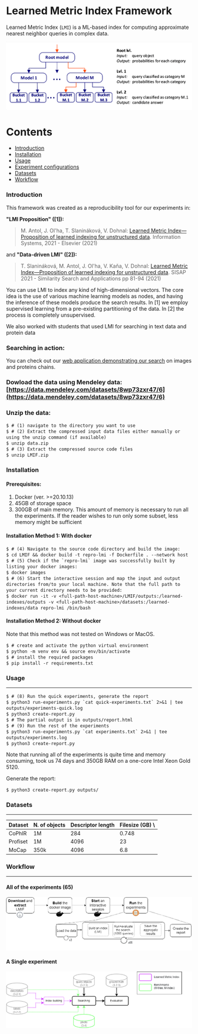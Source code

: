 # Learned Metric Index Framework
Learned Metric Index (`LMI`) is a ML-based index for computing approximate nearest neighbor queries in complex data.

![workflow](./img/LMI-example-of-searching-steps-1.png)

Contents
========

 * [Introduction](#intro)
 * [Installation](#installation)
 * [Usage](#usage)
 * [Experiment configurations](#output-structure)
 * [Datasets](#datasets)
 * [Workflow](#workflow)

### Introduction
This framework was created as a reproducibility tool for our experiments in:

**"LMI Proposition" ([1]):**
> M. Antol, J. Ol'ha, T. Slanináková, V. Dohnal: [Learned Metric Index—Proposition of learned indexing for unstructured data](https://www.sciencedirect.com/science/article/pii/S0306437921000326?casa_token=EvG8iaWkqQUAAAAA:xgfbutrsNGcBXnTN-U4MQ65hgmPE3fAyzwqtijzGC-JRrkO1IYNmcN3A8yMsSOT3CCoHpqVtMA). Information Systems, 2021 - Elsevier (2021)

and
**"Data-driven LMI" ([2]):**
> T. Slanináková, M. Antol, J. Ol'ha, V. Kaňa, V. Dohnal: [Learned Metric Index—Proposition of learned indexing for unstructured data](https://link.springer.com/chapter/10.1007/978-3-030-89657-7_7). SISAP 2021 - Similarity Search and Applications pp 81-94 (2021)

You can use LMI to index any kind of high-dimensional vectors. The core idea is the use of various machine learning models as nodes, and having the inference of these models produce the search results. In [1] we employ supervised learning from a pre-existing partitioning of the data. In [2] the process is completely unsupervised.

We also worked with students that used LMI for searching in text data and protein data

### Searching in action:
You can check out our [web application demonstrating our search](https://web.lmi.dyn.cloud.e-infra.cz/) on images and proteins chains.

### Dowload the data using Mendeley data: [https://data.mendeley.com/datasets/8wp73zxr47/6](https://data.mendeley.com/datasets/8wp73zxr47/6)

### Unzip the data:
```shell
$ # (1) navigate to the directory you want to use
$ # (2) Extract the compressed input data files either manually or using the unzip command (if available)
$ unzip data.zip
$ # (3) Extract the compressed source code files
$ unzip LMIF.zip
```

### Installation

#### Prerequisites:
1. Docker (ver. >=20.10.13)
3. 45GB of storage space
4. 300GB of main memory. This amount of memory is necessary to run all the experiments. If the reader wishes to run only some subset, less memory might be sufficient

#### Installation Method 1: With docker

```shell
$ # (4) Navigate to the source code directory and build the image:
$ cd LMIF && docker build -t repro-lmi -f Dockerfile . --network host
$ # (5) Check if the `repro-lmi` image was successfully built by listing your docker images:
$ docker images
$ # (6) Start the interactive session and map the input and output directories from/to your local machine. Note that the full path to your current directory needs to be provided:
$ docker run -it -v <full-path-host-machine>/LMIF/outputs:/learned-indexes/outputs -v <full-path-host-machine>/datasets:/learned-indexes/data repro-lmi /bin/bash
```

#### Installation Method 2: Without docker 
Note that this method was not tested on Windows or MacOS.
```shell
$ # create and activate the python virtual environment
$ python -m venv env && source env/bin/activate
$ # install the required packages
$ pip install -r requirements.txt
```

### Usage
---

```shell
$ # (8) Run the quick experiments, generate the report
$ python3 run-experiments.py `cat quick-experiments.txt` 2>&1 | tee outputs/experiments-quick.log
$ python3 create-report.py
$ # The partial output is in outputs/report.html
$ # (9) Run the rest of the experiments
$ python3 run-experiments.py `cat experiments.txt` 2>&1 | tee outputs/experiments.log
$ python3 create-report.py
```
Note that running all of the experiments is quite time and memory consuming, took us 74 days and 350GB RAM on a one-core Intel Xeon Gold 5120.

Generate the report:
```shell
$ python3 create-report.py outputs/
```

### Datasets
---

| Dataset  | N. of objects | Descriptor length | Filesize (GB)  \\ 
| ---    | ---     | ---  | --- |
CoPhIR   | 1M      | 284  | 0.748 |
Profiset | 1M      | 4096 | 23    |
MoCap    | 350k    | 4096 | 6.8   |       

### Workflow
---

#### All of the experiments (65)

![workflow](./img/all-experiments-workflow.png)


#### A Single experiment

![workflow](./img/single-experiment-workflow.png)
